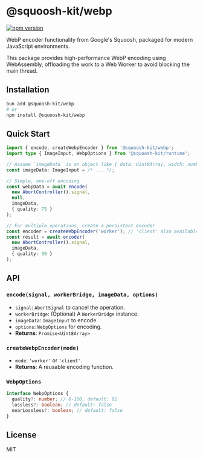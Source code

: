 # @squoosh-kit/webp

[![npm version](https://badge.fury.io/js/%40squoosh-kit%2Fwebp.svg)](https://badge.fury.io/js/%40squoosh-kit%2Fwebp)

WebP encoder functionality from Google's Squoosh, packaged for modern JavaScript environments.

This package provides high-performance WebP encoding using WebAssembly, offloading the work to a Web Worker to avoid blocking the main thread.

## Installation

```bash
bun add @squoosh-kit/webp
# or
npm install @squoosh-kit/webp
```

## Quick Start

```typescript
import { encode, createWebpEncoder } from '@squoosh-kit/webp';
import type { ImageInput, WebpOptions } from '@squoosh-kit/runtime';

// Assume `imageData` is an object like { data: Uint8Array, width: number, height: number }
const imageData: ImageInput = /* ... */;

// Simple, one-off encoding
const webpData = await encode(
  new AbortController().signal,
  null,
  imageData,
  { quality: 75 }
);

// For multiple operations, create a persistent encoder
const encoder = createWebpEncoder('worker'); // 'client' also available
const result = await encoder(
  new AbortController().signal,
  imageData,
  { quality: 90 }
);
```

## API

### `encode(signal, workerBridge, imageData, options)`

- `signal`: `AbortSignal` to cancel the operation.
- `workerBridge`: (Optional) A `WorkerBridge` instance.
- `imageData`: `ImageInput` to encode.
- `options`: `WebpOptions` for encoding.
- **Returns**: `Promise<Uint8Array>`

### `createWebpEncoder(mode)`

- `mode`: `'worker'` or `'client'`.
- **Returns**: A reusable encoding function.

### `WebpOptions`

```typescript
interface WebpOptions {
  quality?: number; // 0-100, default: 82
  lossless?: boolean; // default: false
  nearLossless?: boolean; // default: false
}
```

## License

MIT
